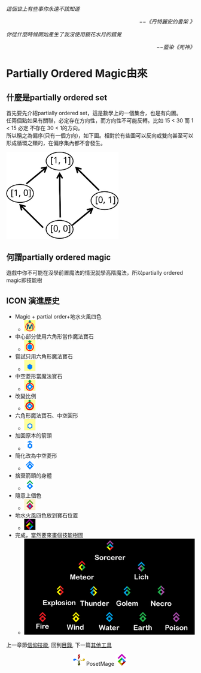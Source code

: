 *這個世上有些事你永遠不該知道*  
<p align="right"><i>−−《丹特麗安的書架 》</i></p>

*你從什麼時候開始產生了我沒使用鏡花水月的錯覺*  
<p align="right"><i>−−藍染《死神》</i></p>


# Partially Ordered Magic由來

## 什麼是partially ordered set
首先要先介紹partially ordered set，這是數學上的一個集合，也是有向圖。  
任兩個點如果有關聯，必定存在方向性，而方向性不可能反轉。比如 15 < 30 而 1 < 15 必定 不存在 30 < 1的方向。  
所以稱之為偏序(只有一個方向)，如下圖。相對於有些圖可以反向或雙向甚至可以形成循環之類的，在偏序集內都不會發生。   

<img src="./PartiallyOrdered.svg" Width="300" />

## 何謂partially ordered magic
遊戲中你不可能在沒學前置魔法的情況就學高階魔法，所以partially ordered magic即技能樹


## ICON 演進歷史
 * Magic + partial order+地水火風四色
   * <img src="/Icon/Evolution/001.png" Width="30" />
 * 中心部分使用六角形當作魔法寶石
   * <img src="/Icon/Evolution/002.png" Width="30" />
 * 嘗試只用六角形魔法寶石
   * <img src="/Icon/Evolution/003.png" Width="30" />
 * 中空菱形當魔法寶石
   * <img src="/Icon/Evolution/004.png" Width="30" />
 * 改變比例
   * <img src="/Icon/Evolution/005.png" Width="30" />
 * 六角形魔法寶石、中空圓形
   * <img src="/Icon/Evolution/006.png" Width="30" />
 * 加回原本的箭頭
   * <img src="/Icon/Evolution/007.png" Width="30" />
 * 簡化改為中空菱形
   * <img src="/Icon/Evolution/008.png" Width="30" />
 * 捨棄箭頭的身體
   * <img src="/Icon/Evolution/009.png" Width="30" />
 * 隨意上個色
   * <img src="/Icon/Evolution/010.png" Width="30" />
 * 地水火風四色放到寶石位置
   * <img src="/Icon/Evolution/011.png" Width="30" />
 * 完成，當然要來畫個技能樹圖
   * <img src="/Icon/Evolution/012.png" Width="500" />

上一章節[信仰技能](/Setting/Ch3/Faith), 
回到[目錄](/#appendix), 
下一篇[其他工具](/Setting/Appendix/Tools) 


<p align="center"><img src="/Icon/Design/4Element.svg" Height="32" /> PosetMage <img src="/Icon/Transparent/POM.png" Height="32" /></p>